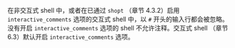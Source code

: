 在非交互式 shell 中，或者在已通过 `shopt` （章节 4.3.2）启用 `interactive_comments` 选项的交互式 shell 中，以 `#` 开头的输入行都会被忽略。没有开启 `interactive_comments` 选项的 shell 不允许注释。交互式 shell （章节 6.3）默认开启 `interactive_comments` 选项。